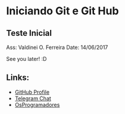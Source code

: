 # Iniciando Git e Git Hub

## Teste Inicial
Ass: Valdinei O. Ferreira
Date: 14/06/2017

See you later! :D

## Links:
- [GitHub Profile](https://github.com/valdinei11)
- [Telegram Chat](https://t.me/valdinei11)
- [OsProgramadores](https://osprogramadores.com)
